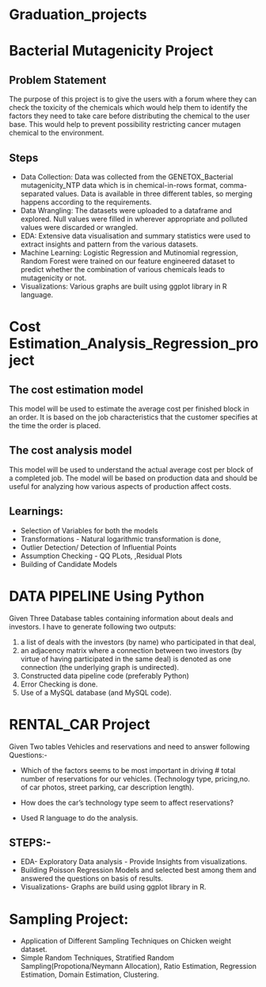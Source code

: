# Graduation_projects
# Bacterial Mutagenicity Project 
## Problem Statement 
The purpose of this project is to give the users with a forum where they can check the toxicity of the chemicals which would help them to identify the factors they need to take care before distributing the chemical to the user base. This would help to prevent possibility restricting cancer mutagen chemical to the environment.
 
## Steps
- Data Collection: Data was collected from the GENETOX_Bacterial mutagenicity_NTP data which is in chemical-in-rows format, comma-separated values. Data is available in three different tables, so merging happens according to the requirements. 
- Data Wrangling: The datasets were uploaded to a dataframe and explored. Null values were filled in wherever appropriate and polluted values were discarded or wrangled.
- EDA: Extensive data visualisation and summary statistics were used to extract insights and pattern from the various datasets. 
- Machine Learning: Logistic Regression and Mutinomial regression, Random Forest were trained on our feature engineered dataset to predict whether the combination of various chemicals leads to mutagenicity or not. 
- Visualizations: Various graphs are built using ggplot library in R language.

# Cost Estimation_Analysis_Regression_project

## The cost estimation model
This model will be used to estimate the average cost per finished block in an order.  It is based on the job characteristics that the customer specifies at the time the order is placed.
## The cost analysis model
This model will be used to understand the actual average cost per block of a completed job.  The model will be based on production data and should be useful for analyzing how various aspects of production affect costs.

## Learnings: 
- Selection of Variables for both the models 
- Transformations - Natural logarithmic transformation is done,
- Outlier Detection/ Detection of Influential Points
- Assumption Checking - QQ PLots, ,Residual Plots
- Building of Candidate Models

# DATA PIPELINE Using Python 

Given Three Database tables containing information about deals and investors. I have to generate following two outputs:
1) a list of deals with the investors (by name) who participated in that deal,
2) an adjacency matrix where a connection between two investors (by virtue of having participated in the same deal) is denoted as one connection (the underlying graph is undirected).
3) Constructed data pipeline code (preferably Python)
4) Error Checking is done.
5) Use of a MySQL database (and MySQL code).

# RENTAL_CAR Project

Given Two tables Vehicles and reservations and need to answer following Questions:- 
- Which of the factors seems to be most important in driving # total number of reservations for our vehicles. (Technology type, pricing,no. of car photos, street parking, car description length).
- How does the car’s technology type seem to affect reservations?

- Used R language to do the analysis.

## STEPS:- 
- EDA- Exploratory Data analysis - Provide Insights from visualizations.
- Building Poisson Regression Models and selected best among them and answered the questions on basis of results. 
- Visualizations- Graphs are build using ggplot library in R.

# Sampling Project: 
- Application of Different Sampling Techniques on Chicken weight dataset.
- Simple Random Techniques, Stratified Random Sampling(Propotiona/Neymann Allocation), Ratio Estimation, Regression Estimation, Domain Estimation, Clustering.

